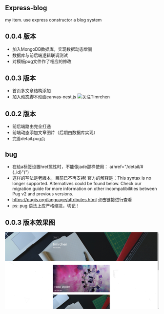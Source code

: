 ## Express-blog
my item. use express constructor a blog system

## 0.0.4 版本
*   加入MongoDB数据库，实现数据动态增删
*   数据库与前后端逻辑联调测试
*   对模板pug文件作了相应的修改

## 0.0.3 版本
*   首页多文章结构添加
*   加入动态脚本动画canvas-nest.js
![关注Timrchen](https://github.com/TimRChen/photoRepo/blob/master/2017_01.gif)


## 0.0.2 版本
*   前后端路由完全打通
*   前端动态添加文章图片（后期由数据库实现）
*   完善detail.pug页

## bug
*   在给a标签设置href属性时，不能像jade那样使用： a(href="/detail/#{_id}")")
*   这样的写法是老版本，目前已不再支持! 官方的解释是：This syntax is no longer supported. Alternatives could be found below. Check our migration guide for more information on other incompatibilities between Pug v2 and previous versions.
*   https://pugjs.org/language/attributes.html 点击链接进行查看
*   ps: pug 语法上应严格缩进，切记！


## 0.0.3 版本效果图

![关注Timrchen](https://raw.githubusercontent.com/TimRChen/photoRepo/master/20170417134315.png)
